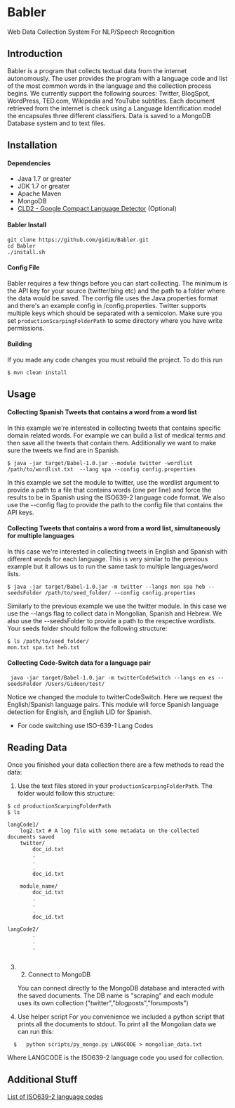# Babler
Web Data Collection System For NLP/Speech Recognition 
 
 
## Introduction
Babler is a program that collects textual data from the internet autonomously. The user provides the program with a language code and list of the most common words in the language and the collection process begins. We currently support the following sources: Twitter, BlogSpot, WordPress, TED.com, Wikipedia and YouTube subtitles. Each document retrieved from the internet is check using a Language Identification model the encapsules three different classifiers. Data is saved to a MongoDB Database system and to text files.
 
## Installation
 
#### Dependencies
* Java 1.7 or greater
* JDK 1.7 or greater
* Apache Maven
* MongoDB
* [CLD2 - Google Compact Language Detector](https://github.com/CLD2Owners/cld2) (Optional)
 
#### Babler Install
```shell
git clone https://github.com/gidim/Babler.git
cd Babler
./install.sh
```
 
#### Config File
Babler requires a few things before you can start collecting. The minimum is the API key for your source (twitter/bing etc) and the path to a folder where the data would be saved. The config file uses the Java properties format and there's an example config in /config.properties. Twitter supports multiple keys which should be separated with a semicolon.
Make sure you set `productionScarpingFolderPath` to some directory where you have write permissions.
 
#### Building 
If you made any code changes you must rebuild the project. To do this run
```shell
$ mvn clean install
```
 
 
 
## Usage
 
#### Collecting Spanish Tweets that contains a word from a word list
 
In this example we're interested in collecting tweets that contains specific domain related words. For example
we can build a list of medical terms and then save all the tweets that contain them. Additionally we want to make sure
the tweets we find are in Spanish. 
 
```shell
$ java -jar target/Babel-1.0.jar --module twitter -wordlist /path/to/wordlist.txt  --lang spa --config config.properties
```
 
In this example we set the module to twitter, use the wordlist argument to provide a path to a file that contains words (one per line) and force the results to be in Spanish using the ISO639-2 language code format. We also use the --config flag to provide the path to the config file that contains the API keys.
 
 
 
#### Collecting Tweets that contains a word from a word list, simultaneously for multiple languages
 
In this case we're interested in collecting tweets in English and Spanish with different words for each language.
This is very similar to the previous example but it allows us to run the same task to multiple languages/word lists.
```shell
$ java -jar target/Babel-1.0.jar -m twitter --langs mon spa heb --seedsFolder /path/to/seed_folder/ --config config.properties
```
 
Similarly to the previous example we use the twitter module. In this case we use the --langs flag to collect data in Mongolian, Spanish and Hebrew. We also use the --seedsFolder to provide a path to the respective wordlists. Your seeds folder should follow the following structure:
```shell
$ ls /path/to/seed_folder/
mon.txt spa.txt heb.txt
```
 
 
#### Collecting Code-Switch data for a language pair
     java -jar target/Babel-1.0.jar -m twitterCodeSwitch --langs en es --seedsFolder /Users/Gideon/test/
 
Notice we changed the module to twitterCodeSwitch. Here we request the English/Spanish language pairs.
This module will force Spanish language detection for English, and English LID for Spanish.
* For code switching use ISO-639-1 Lang Codes
 
## Reading Data
Once you finished your data collection there are a few methods to read the data:
1. Use the text files stored in your `productionScarpingFolderPath`. The folder would follow this structure:
```shell
$ cd productionScarpingFolderPath
$ ls
 
langCode1/
	log2.txt # A log file with some metadata on the collected documents saved
	twitter/
    	doc_id.txt
        .
        .
        .
        doc_id.txt
    
    module_name/
    	doc_id.txt
        .
        .
        .
        doc_id.txt
        
langCode2/
        .
        .
        .
 
```
 
 
3. 2. Connect to MongoDB
 
    You can connect directly to the MongoDB database and interacted with the saved documents. The DB name
    is "scraping" and each module uses its own collection ("twitter","blogposts","forumposts")
 
4. Use helper script
  For you convenience we included a python script that prints all the documents to stdout.
  To print all the Mongolian data we can run this:
  ```shell
	$   python scripts/py_mongo.py LANGCODE > mongolian_data.txt
  ```
Where LANGCODE is the ISO639-2 language code you used for collection.
 
 
 
 
## Additional Stuff
[List of ISO639-2 language codes](https://www.loc.gov/standards/iso639-2/php/code_list.php)
 
 
